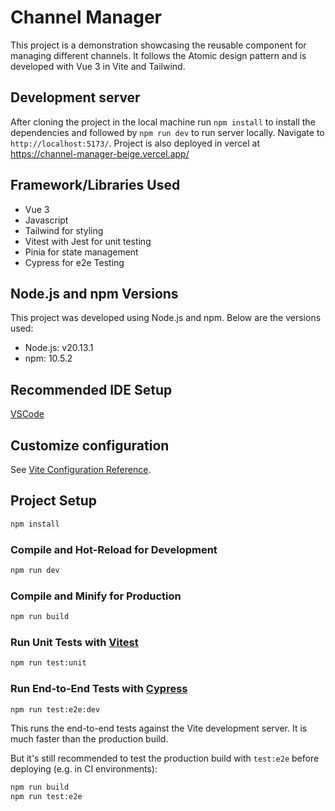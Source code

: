 # Channel Manager

This project is a demonstration showcasing the reusable component for managing different channels. It follows the Atomic design pattern and is developed with Vue 3 in Vite and Tailwind.

## Development server

After cloning the project in the local machine run `npm install` to install the dependencies and followed by `npm run dev` to run server locally. Navigate to `http://localhost:5173/`. Project is also deployed in vercel at
https://channel-manager-beige.vercel.app/

## Framework/Libraries Used

- Vue 3
- Javascript
- Tailwind for styling
- Vitest with Jest for unit testing
- Pinia for state management
- Cypress for e2e Testing

## Node.js and npm Versions

This project was developed using Node.js and npm. Below are the versions used:

- Node.js: v20.13.1
- npm: 10.5.2

## Recommended IDE Setup

[VSCode](https://code.visualstudio.com/)

## Customize configuration

See [Vite Configuration Reference](https://vitejs.dev/config/).

## Project Setup

```sh
npm install
```

### Compile and Hot-Reload for Development

```sh
npm run dev
```

### Compile and Minify for Production

```sh
npm run build
```

### Run Unit Tests with [Vitest](https://vitest.dev/)

```sh
npm run test:unit
```

### Run End-to-End Tests with [Cypress](https://www.cypress.io/)

```sh
npm run test:e2e:dev
```

This runs the end-to-end tests against the Vite development server.
It is much faster than the production build.

But it's still recommended to test the production build with `test:e2e` before deploying (e.g. in CI environments):

```sh
npm run build
npm run test:e2e
```
